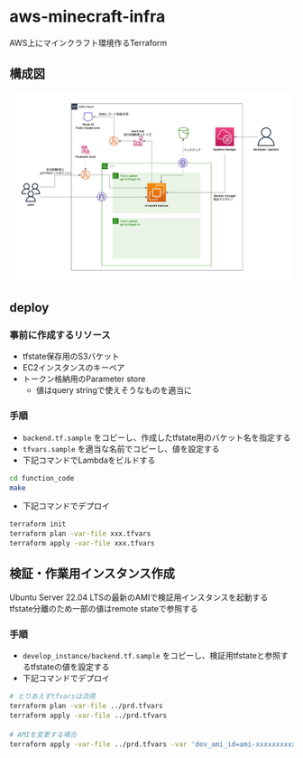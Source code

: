 # aws-minecraft-infra

AWS上にマインクラフト環境作るTerraform

## 構成図

![構成図](doc/infra.drawio.png)

## deploy

### 事前に作成するリソース

* tfstate保存用のS3バケット
* EC2インスタンスのキーペア
* トークン格納用のParameter store
    * 値はquery stringで使えそうなものを適当に

### 手順

* `backend.tf.sample` をコピーし、作成したtfstate用のバケット名を指定する
* `tfvars.sample` を適当な名前でコピーし、値を設定する
* 下記コマンドでLambdaをビルドする

```sh
cd function_code
make
```

* 下記コマンドでデプロイ

```sh
terraform init
terraform plan -var-file xxx.tfvars
terraform apply -var-file xxx.tfvars
```

## 検証・作業用インスタンス作成

Ubuntu Server 22.04 LTSの最新のAMIで検証用インスタンスを起動する  
tfstate分離のため一部の値はremote stateで参照する

### 手順

* `develop_instance/backend.tf.sample` をコピーし、検証用tfstateと参照するtfstateの値を設定する
* 下記コマンドでデプロイ

```sh
# とりあえずtfvarsは流用
terraform plan -var-file ../prd.tfvars
terraform apply -var-file ../prd.tfvars

# AMIを変更する場合
terraform apply -var-file ../prd.tfvars -var 'dev_ami_id=ami-xxxxxxxxxxxxxxxxx'
```
